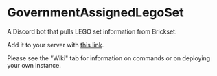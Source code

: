 # GovernmentAssignedLegoSet
A Discord bot that pulls LEGO set information from Brickset.

Add it to your server with [this link](https://discord.com/api/oauth2/authorize?client_id=975839414523658280&permissions=2147534848&scope=bot).


Please see the "Wiki" tab for information on commands or on deploying your own instance.
